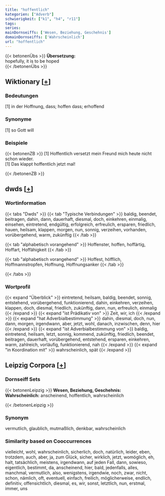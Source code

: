 ```yaml
---
title: "hoffentlich"
kategorien: ["Adverb"]
schwierigkeit: ["k1", "h4", "r11"]
tags:
series:
mainDornseiffs: ['Wesen, Beziehung, Geschehnis']
domainDornseiffs: ['Wahrscheinlich']
url: "hoffentlich"
---
```


{{< betonenÜbs >}}
**Übersetzung:**  
hopefully, it is to be hoped  
{{< /betonenÜbs >}}

## Wiktionary [[+](https://de.wiktionary.org/wiki/hoffentlich)]

### Bedeutungen
[1] in der Hoffnung, dass; hoffen dass; erhoffend  

### Synonyme
[1] so Gott will  

### Beispiele
{{< betonenZB >}}
[1] Hoffentlich versetzt mein Freund mich heute nicht schon wieder.  
[1] Das klappt hoffentlich jetzt mal!  

{{< /betonenZB >}}


## dwds [[+](https://www.dwds.de/wb/hoffentlich)]

### Wortinformation
{{< tabs "Dwds" >}}
{{< tab "Typische Verbindungen" >}}
baldig, beendet, beitragen, dahin, dann, dauerhaft, diesmal, doch, einkehren, einmalig, einsehen, eintretend, endgültig, erfolgreich, erfreulich, ersparen, friedlich, hauen, heilsam, klappen, morgen, nun, sonnig, verzeihen, vorhanden, vorübergehend, warm, zukünftig
{{< /tab >}}

{{< tab "alphabetisch vorangehend" >}}
Hoffenster, hoffen, hoffärtig, Hoffart, Hoffähigkeit
{{< /tab >}}

{{< tab "alphabetisch vorangehend" >}}
Hoffest, höfflich, Hoffmannstropfen, Hoffnung, Hoffnungsanker
{{< /tab >}}

{{< /tabs >}}

### Wortprofil
{{< expand "Überblick" >}} eintretend, heilsam, baldig, beendet, sonnig, entstehend, vorübergehend, funktionierend, dahin, einkehren, verzeihen, klappen, doch, diesmal, friedlich, zukünftig, dann, nun, erfreulich, einmalig {{< /expand >}}
{{< expand "ist Prädikativ von" >}} Zeit, wir, ich {{< /expand >}}
{{< expand "hat Adverbialbestimmung" >}} dahin, diesmal, doch, nun, dann, morgen, irgendwann, aber, jetzt, wohl, danach, inzwischen, denn, hier {{< /expand >}}
{{< expand "ist Adverbialbestimmung von" >}} baldig, eintretend, heilsam, letzt, sonnig, kommend, zukünftig, friedlich, beendet, beitragen, dauerhaft, vorübergehend, entstehend, ersparen, einkehren, warm, zahlreich, vorläufig, funktionierend, nah {{< /expand >}}
{{< expand "in Koordination mit" >}} wahrscheinlich, spät {{< /expand >}}

## Leipzig Corpora [[+](https://corpora.uni-leipzig.de/en/res?word=hoffentlich&corpusId=deu_newscrawl-public_2018)]

### Dornseiff Sets
{{< betonenLeipzig >}}
**Wesen, Beziehung, Geschehnis:**  
**Wahrscheinlich:** anscheinend, hoffentlich, wahrscheinlich  

{{< /betonenLeipzig >}}

### Synonym
vermutlich, glaublich, mutmaßlich, denkbar, wahrscheinlich


### Similarity based on Cooccurrences
vielleicht, wohl, wahrscheinlich, sicherlich, doch, natürlich, leider, eben, trotzdem, auch, aber, ja, zum Glück, sicher, wirklich, jetzt, womöglich, eh, halt, tatsächlich, meistens, irgendwann, auf jeden Fall, dann, sowieso, eigentlich, bestimmt, da, anscheinend, hier, bald, jedenfalls, alles, manchmal, vermutlich, also, wenigstens, irgendwie, noch, zwar, nicht, schon, nämlich, oft, eventuell, einfach, freilich, möglicherweise, endlich, definitiv, offensichtlich, diesmal, es, wir, sonst, letztlich, nun, erstmal, immer, uns

